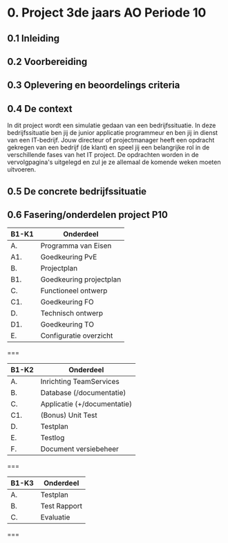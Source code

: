 # 0. Project 3de jaars AO Periode 10

## 0.1 Inleiding

## 0.2 Voorbereiding


## 0.3 Oplevering en beoordelings criteria


## 0.4 De context 

In dit project wordt een simulatie gedaan van een bedrijfssituatie. In deze bedrijfssituatie ben jij de junior applicatie programmeur en ben jij in dienst van een IT-bedrijf.
Jouw directeur of projectmanager heeft een opdracht gekregen van een bedrijf (de klant) en speel jij een belangrijke rol in de verschillende fases van het IT project.
De opdrachten worden in de vervolgpagina's uitgelegd en zul je ze allemaal de komende weken moeten uitvoeren.


## 0.5 De concrete bedrijfssituatie


## 0.6 Fasering/onderdelen project P10


| B1-K1 | Onderdeel| 
|----------------|-----------|
|A. |Programma van Eisen|
|A1.|Goedkeuring PvE|
|B. |Projectplan	|
|B1.|Goedkeuring projectplan|
|C. |Functioneel ontwerp|
|C1.| Goedkeuring FO|
|D. |Technisch ontwerp|
|D1.|Goedkeuring TO|
|E. |Configuratie overzicht|

===

| B1-K2 | Onderdeel| 
|-------|----------|
|A. |Inrichting TeamServices|
|B. |Database (/documentatie)|
|C. |Applicatie (+/documentatie)|
|C1.|(Bonus) Unit Test|
|D. |Testplan|
|E. |Testlog|
|F. |Document versiebeheer|

=== 

| B1-K3 | Onderdeel|
|---|----------|
|A. |Testplan|
|B. |Test Rapport|
|C. |Evaluatie|

===
